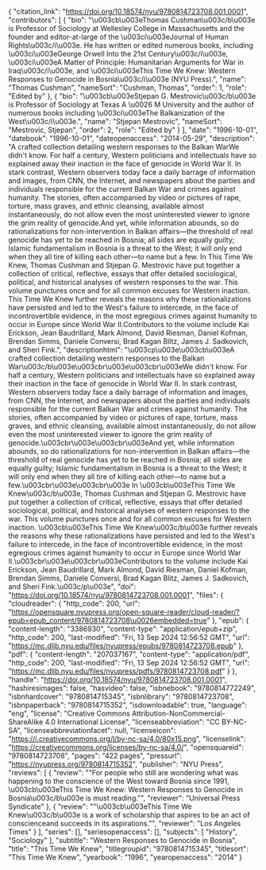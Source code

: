 {
   "citation_link": "https://doi.org/10.18574/nyu/9780814723708.001.0001",
   "contributors": [
     {
       "bio": "\u003cb\u003eThomas Cushman\u003c/b\u003e is Professor of Sociology at Wellesley College in Massachusetts and the founder and editor-at-large of the \u003ci\u003eJournal of Human Rights\u003c/i\u003e. He has written or edited numerous books, including \u003ci\u003eGeorge Orwell Into the 21st Century\u003c/i\u003e, \u003ci\u003eA Matter of Principle: Humanitarian Arguments for War in Iraq\u003c/i\u003e, and \u003ci\u003eThis Time We Knew: Western Responses to Genocide in Bosnia\u003c/i\u003e (NYU Press).",
       "name": "Thomas Cushman",
       "nameSort": "Cushman, Thomas",
       "order": 1,
       "role": "Edited by"
     },
     {
       "bio": "\u003cb\u003eStjepan G. Mestrovic\u003c/b\u003e is Professor of Sociology at Texas A \u0026 M University and the author of numerous books including \u003ci\u003eThe Balkanization of the West\u003c/i\u003e.",
       "name": "Stjepan Mestrovic",
       "nameSort": "Mestrovic, Stjepan",
       "order": 2,
       "role": "Edited by"
     }
   ],
   "date": "1996-10-01",
   "datebook": "1996-10-01",
   "dateopenaccess": "2014-05-29",
   "description": "A crafted collection detailing western responses to the Balkan WarWe didn't know. For half a century, Western politicians and intellectuals have so explained away their inaction in the face of genocide in World War II. In stark contrast, Western observers today face a daily barrage of information and images, from CNN, the Internet, and newspapers about the parties and individuals responsible for the current Balkan War and crimes against humanity. The stories, often accompanied by video or pictures of rape, torture, mass graves, and ethnic cleansing, available almost instantaneously, do not allow even the most uninterested viewer to ignore the grim reality of genocide.And yet, while information abounds, so do rationalizations for non-intervention in Balkan affairs—the threshold of real genocide has yet to be reached in Bosnia; all sides are equally guilty; Islamic fundamentalism in Bosnia is a threat to the West; it will only end when they all tire of killing each other—to name but a few. In This Time We Knew, Thomas Cushman and Stjepan G. Mestrovic have put together a collection of critical, reflective, essays that offer detailed sociological, political, and historical analyses of western responses to the war. This volume punctures once and for all common excuses for Western inaction. This Time We Knew further reveals the reasons why these rationalizations have persisted and led to the West's failure to intercede, in the face of incontrovertible evidence, in the most egregious crimes against humanity to occur in Europe since World War II.Contributors to the volume include Kai Erickson, Jean Baudrillard, Mark Almond, David Riesman, Daniel Kofman, Brendan Simms, Daniele Conversi, Brad Kagan Blitz, James J. Sadkovich, and Sheri Fink.",
   "descriptionhtml": "\u003cp\u003e\u003cb\u003eA crafted collection detailing western responses to the Balkan War\u003c/b\u003e\u003cbr\u003e\u003cbr\u003eWe didn't know. For half a century, Western politicians and intellectuals have so explained away their inaction in the face of genocide in World War II. In stark contrast, Western observers today face a daily barrage of information and images, from CNN, the Internet, and newspapers about the parties and individuals responsible for the current Balkan War and crimes against humanity. The stories, often accompanied by video or pictures of rape, torture, mass graves, and ethnic cleansing, available almost instantaneously, do not allow even the most uninterested viewer to ignore the grim reality of genocide.\u003cbr\u003e\u003cbr\u003eAnd yet, while information abounds, so do rationalizations for non-intervention in Balkan affairs—the threshold of real genocide has yet to be reached in Bosnia; all sides are equally guilty; Islamic fundamentalism in Bosnia is a threat to the West; it will only end when they all tire of killing each other—to name but a few.\u003cbr\u003e\u003cbr\u003e In \u003cb\u003eThis Time We Knew\u003c/b\u003e, Thomas Cushman and Stjepan G. Mestrovic have put together a collection of critical, reflective, essays that offer detailed sociological, political, and historical analyses of western responses to the war. This volume punctures once and for all common excuses for Western inaction. \u003cb\u003eThis Time We Knew\u003c/b\u003e further reveals the reasons why these rationalizations have persisted and led to the West's failure to intercede, in the face of incontrovertible evidence, in the most egregious crimes against humanity to occur in Europe since World War II.\u003cbr\u003e\u003cbr\u003eContributors to the volume include Kai Erickson, Jean Baudrillard, Mark Almond, David Riesman, Daniel Kofman, Brendan Simms, Daniele Conversi, Brad Kagan Blitz, James J. Sadkovich, and Sheri Fink.\u003c/p\u003e",
   "doi": "https://doi.org/10.18574/nyu/9780814723708.001.0001",
   "files": {
     "cloudreader": {
       "http_code": 200,
       "url": "https://opensquare.nyupress.org/open-square-reader/cloud-reader/?epub=epub_content/9780814723708\u0026embedded=true"
     },
     "epub": {
       "content-length": "3386930",
       "content-type": "application/epub+zip",
       "http_code": 200,
       "last-modified": "Fri, 13 Sep 2024 12:56:52 GMT",
       "url": "https://mc.dlib.nyu.edu/files/nyupress/epubs/9780814723708.epub"
     },
     "pdf": {
       "content-length": "207037167",
       "content-type": "application/pdf",
       "http_code": 200,
       "last-modified": "Fri, 13 Sep 2024 12:56:52 GMT",
       "url": "https://mc.dlib.nyu.edu/files/nyupress/pdfs/9780814723708.pdf"
     }
   },
   "handle": "https://doi.org/10.18574/nyu/9780814723708.001.0001",
   "hashiresimages": false,
   "hasvideo": false,
   "isbnebook": "9780814772249",
   "isbnhardcover": "9780814715345",
   "isbnlibrary": "9780814723708",
   "isbnpaperback": "9780814715352",
   "isdownloadable": true,
   "language": "eng",
   "license": "Creative Commons Attribution-NonCommercial-ShareAlike 4.0 International License",
   "licenseabbreviation": "CC BY-NC-SA",
   "licenseabbreviationfacet": null,
   "licenseicon": "https://i.creativecommons.org/l/by-nc-sa/4.0/80x15.png",
   "licenselink": "https://creativecommons.org/licenses/by-nc-sa/4.0/",
   "opensquareid": "9780814723708",
   "pages": "422 pages",
   "pressurl": "https://nyupress.org/9780814715352",
   "publisher": "NYU Press",
   "reviews": [
     {
       "review": "\"For people who still are wondering what was happening to the conscience of the West toward Bosnia since 1991, \u003cb\u003eThis Time We Knew: Western Responses to Genocide in Bosnia\u003c/b\u003e is must reading.\"",
       "reviewer": "Universal Press Syndicate"
     },
     {
       "review": "\"\u003cb\u003eThis Time We Knew\u003c/b\u003e is a work of scholarship that aspires to be an act of conscienceand succeeds in its aspirations.\"",
       "reviewer": "Los Angeles Times"
     }
   ],
   "series": [],
   "seriesopenaccess": [],
   "subjects": [
     "History",
     "Sociology"
   ],
   "subtitle": "Western Responses to Genocide in Bosnia",
   "title": "This Time We Knew",
   "titlegroupid": "9780814715345",
   "titlesort": "This Time We Knew",
   "yearbook": "1996",
   "yearopenaccess": "2014"
 }
